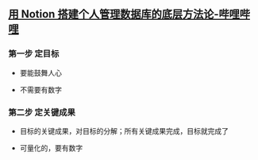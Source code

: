 ## [用 Notion 搭建个人管理数据库的底层方法论-哔哩哔哩](https://www.bilibili.com/video/BV1UW4y1m7KA/?buvid=Y748707A313A98624C32BB004787A32D00ED&is_story_h5=false&mid=ugSqtmI2sfSg2VlASQ%2FL%2Fw%3D%3D&p=1&plat_id=114&share_from=ugc&share_medium=iphone&share_plat=ios&share_source=COPY&share_tag=s_i&timestamp=1695708496&unique_k=JozhooX&up_id=24543451)

### 第一步 定目标

- 要能鼓舞人心

- 不需要有数字

### 第二步 定关键成果

- 目标的关键成果，对目标的分解；所有关键成果完成，目标就完成了

- 可量化的，要有数字
